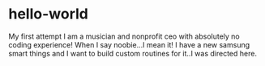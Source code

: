 # hello-world
My first attempt
I am a musician and nonprofit ceo with absolutely no coding experience! When I say noobie...I mean it!
I have a new samsung smart things and I want to build custom routines for it..I was directed here.
